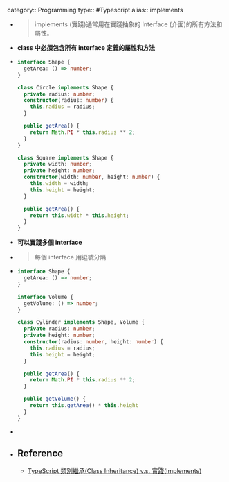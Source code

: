 category:: Programming
type:: #Typescript
alias:: implements

- > implements (實踐)通常用在實踐抽象的 Interface (介面)的所有方法和屬性。
- **class 中必須包含所有 interface 定義的屬性和方法**
- ```typescript
  interface Shape {
    getArea: () => number;
  }
  
  class Circle implements Shape {
    private radius: number;
    constructor(radius: number) {
      this.radius = radius;
    }
  
    public getArea() {
      return Math.PI * this.radius ** 2;
    }
  }
  
  class Square implements Shape {
    private width: number;
    private height: number;
    constructor(width: number, height: number) {
      this.width = width;
      this.height = height;
    }
  
    public getArea() {
      return this.width * this.height;
    }
  }
  ```
- **可以實踐多個 interface**
- > 每個 interface 用逗號分隔
- ```typescript
  interface Shape {
    getArea: () => number;
  }
  
  interface Volume {
    getVolume: () => number;
  }
  
  class Cylinder implements Shape, Volume {
    private radius: number;
    private height: number;
    constructor(radius: number, height: number) {
      this.radius = radius;
      this.height = height;
    }
  
    public getArea() {
      return Math.PI * this.radius ** 2;
    }
  
    public getVolume() {
      return this.getArea() * this.height
    }
  }
  ```
-
- ## Reference
	- [TypeScript 類別繼承(Class Inheritance) v.s. 實踐(Implements)](https://ithelp.ithome.com.tw/articles/10225777)